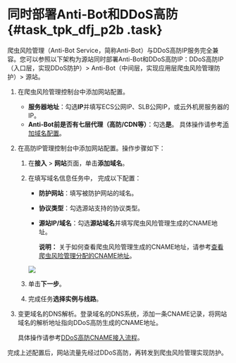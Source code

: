 # 同时部署Anti-Bot和DDoS高防 {#task_tpk_dfj_p2b .task}

爬虫风险管理（Anti-Bot Service，简称Anti-Bot）与DDoS高防IP服务完全兼容。您可以参照以下架构为源站同时部署Anti-Bot和DDoS高防IP：DDoS高防IP（入口层，实现DDoS防护）\> Anti-Bot（中间层，实现应用层爬虫风险管理防护）\> 源站。

1.  在爬虫风险管理控制台中添加网站配置。 

    -   **服务器地址**：勾选**IP**并填写ECS公网IP、SLB公网IP，或云外机房服务器的IP。
    -   **Anti-Bot前是否有七层代理（高防/CDN等）**：勾选**是**。
    具体操作请参考[添加域名配置](../intl.zh-CN/快速入门/步骤1：添加域名.md#)。

2.  在高防IP管理控制台中添加网站配置。操作步骤如下： 
    1.  在**接入** \> **网站**页面，单击**添加域名**。
    2.  在填写域名信息任务中， 完成以下配置：

        -   **防护网站**：填写被防护网站的域名。
        -   **协议类型**：勾选源站支持的协议类型。
        -   **源站IP/域名**：勾选**源站域名**并填写爬虫风险管理生成的CNAME地址。

            **说明：** 关于如何查看爬虫风险管理生成的CNAME地址，请参考[查看爬虫风险管理分配的CNAME地址](../intl.zh-CN/快速入门/步骤1：添加域名.md#section_uvb_gnv_fgb)。

        ![](http://static-aliyun-doc.oss-cn-hangzhou.aliyuncs.com/assets/img/15557/155644626933576_zh-CN.png)

    3.  单击**下一步**。
    4.  完成任务**选择实例与线路**。
3.  变更域名的DNS解析。登录域名的DNS系统，添加一条CNAME记录，将网站域名的解析地址指向DDoS高防生成的CNAME地址。 

    具体操作请参考[DDoS高防CNAME接入流程](https://www.alibabacloud.com/help/doc-detail/40532.htm)。


完成上述配置后，网站流量先经过DDoS高防，再转发到爬虫风险管理实现防护。

